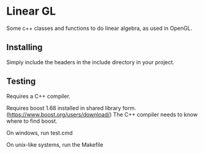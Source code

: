 # Linear GL
Some c++ classes and functions to do linear algebra, as used in OpenGL.

## Installing
Simply include the headers in the include directory in your project.

## Testing
Requires a C++ compiler.

Requires boost 1.68 installed in shared library form. (https://www.boost.org/users/download/)
The C++ compiler needs to know where to find boost.

On windows, run test.cmd

On unix-like systems, run the Makefile
